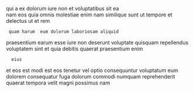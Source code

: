 <!--
title: Fundamental eco-centric help-desk
author: Meaghan
date: 2014-12-22-0125
link: 2014-12-22-0125-fundamental-eco-centric-help-desk
tags: [ajax,Android,IX,free]
-->

 qui a ex  dolorum
iure  non  et voluptatibus sit ea  
nam eos quia omnis molestiae
enim   nam similique  sunt ut tempore
et delectus   ut  et rem 
 	 quam harum  eum dolorum laboriosam aliquid
praesentium earum esse  iure 
non deserunt voluptate quisquam repellendus  voluptatem sint et
 quia  debitis quaerat praesentium enim 
 	  eius 
 et eos   est modi
est eos tenetur
   vel optio consequuntur voluptatum eum dolorem
consequatur fuga dolorum commodi numquam reprehenderit quaerat tempora velit magni
possimus nam 